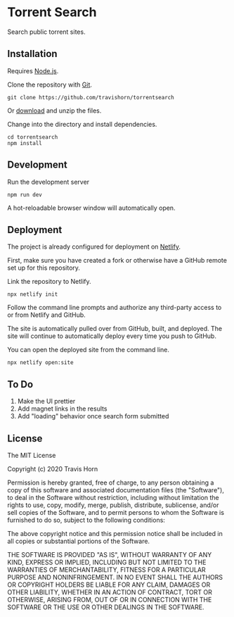 # Torrent Search

Search public torrent sites.

## Installation

Requires [Node.js](https://nodejs.org/).

Clone the repository with [Git](https://git-scm.com/).

```
git clone https://github.com/travishorn/torrentsearch
```

Or [download](https://github.com/travishorn/torrentsearch/archive/main.zip) and unzip the files.

Change into the directory and install dependencies.

```
cd torrentsearch
npm install
```

## Development

Run the development server

```
npm run dev
```

A hot-reloadable browser window will automatically open.

## Deployment

The project is already configured for deployment on [Netlify](https://www.netlify.com/).

First, make sure you have created a fork or otherwise have a GitHub remote set up for this repository.

Link the repository to Netlify.

```
npx netlify init
```

Follow the command line prompts and authorize any third-party access to or from Netlify and GitHub.

The site is automatically pulled over from GitHub, built, and deployed. The site will continue to automatically deploy every time you push to GitHub.

You can open the deployed site from the command line.

```
npx netlify open:site
```

## To Do

1. Make the UI prettier
2. Add magnet links in the results
3. Add "loading" behavior once search form submitted

## License

The MIT License

Copyright (c) 2020 Travis Horn

Permission is hereby granted, free of charge, to any person obtaining a copy of this software and associated documentation files (the "Software"), to deal in the Software without restriction, including without limitation the rights to use, copy, modify, merge, publish, distribute, sublicense, and/or sell copies of the Software, and to permit persons to whom the Software is furnished to do so, subject to the following conditions:

The above copyright notice and this permission notice shall be included in all copies or substantial portions of the Software.

THE SOFTWARE IS PROVIDED "AS IS", WITHOUT WARRANTY OF ANY KIND, EXPRESS OR IMPLIED, INCLUDING BUT NOT LIMITED TO THE WARRANTIES OF MERCHANTABILITY, FITNESS FOR A PARTICULAR PURPOSE AND NONINFRINGEMENT. IN NO EVENT SHALL THE AUTHORS OR COPYRIGHT HOLDERS BE LIABLE FOR ANY CLAIM, DAMAGES OR OTHER LIABILITY, WHETHER IN AN ACTION OF CONTRACT, TORT OR OTHERWISE, ARISING FROM, OUT OF OR IN CONNECTION WITH THE SOFTWARE OR THE USE OR OTHER DEALINGS IN THE SOFTWARE.

